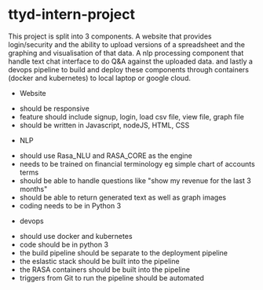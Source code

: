 # ttyd-intern-project
This project is split into 3 components.  A website that provides login/security and the ability to upload versions of a spreadsheet and the graphing and visualisation of that data.  A nlp processing component that handle text chat interface to do Q&A against the uploaded data.  and lastly a devops pipeline to build and deploy these components through containers (docker and kubernetes) to local laptop or google cloud.

- Website
* should be responsive
* feature should include signup, login, load csv file, view file, graph file
* should be written in Javascript, nodeJS, HTML, CSS

- NLP
* should use Rasa_NLU and RASA_CORE as the engine
* needs to be trained on financial terminology eg simple chart of accounts terms
* should be able to handle questions like "show my revenue for the last 3 months"
* should be able to return generated text as well as graph images
* coding needs to be in Python 3

- devops
* should use docker and kubernetes
* code should be in python 3
* the build pipeline should be separate to the deployment pipeline
* the eslastic stack should be built into the pipeline
* the RASA containers should be built into the pipeline
* triggers from Git to run the pipeline should be automated